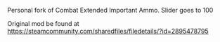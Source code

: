 Personal fork of Combat Extended Important Ammo. Slider goes to 100

Original mod be found at https://steamcommunity.com/sharedfiles/filedetails/?id=2895478795
